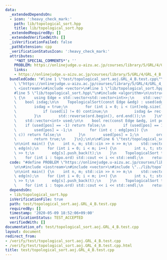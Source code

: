 ```yaml
---
data:
  _extendedDependsOn:
  - icon: ':heavy_check_mark:'
    path: lib/topological_sort.hpp
    title: lib/topological_sort.hpp
  _extendedRequiredBy: []
  _extendedVerifiedWith: []
  _isVerificationFailed: false
  _pathExtension: cpp
  _verificationStatusIcon: ':heavy_check_mark:'
  attributes:
    '*NOT_SPECIAL_COMMENTS*': ''
    PROBLEM: https://onlinejudge.u-aizu.ac.jp/courses/library/5/GRL/4/GRL_4_B
    links:
    - https://onlinejudge.u-aizu.ac.jp/courses/library/5/GRL/4/GRL_4_B
  bundledCode: "#line 1 \"test/topological_sort.aoj.GRL_4_B.test.cpp\"\n#define PROBLEM\
    \ \"https://onlinejudge.u-aizu.ac.jp/courses/library/5/GRL/4/GRL_4_B\"\n\n#include\
    \ <iostream>\n#include <vector>\n#line 1 \"lib/topological_sort.hpp\"\n\n\n\n\
    #line 5 \"lib/topological_sort.hpp\"\n#include <algorithm>\n\nstruct TopologicalSort\
    \ {\n    using Edge = std::vector<std::vector<int>>;\n    std::vector<int> ord;\n\
    \    bool isdag;\n\n    TopologicalSort(const Edge &edg) : used(edg.size()) {\n\
    \        isdag = true;\n        for (int i = 0; i < (int)edg.size(); i++) {\n\
    \            if (used[i] != 0) continue;\n            isdag &= rec(edg, i);\n\
    \        }\n        std::reverse(ord.begin(), ord.end());\n    }\n\nprivate:\n\
    \    std::vector<int> used;\n\n    bool rec(const Edge &edg, int pos) {\n    \
    \    if (used[pos] == -1) return false;\n        if (used[pos] == 1) return true;\n\
    \        used[pos] = -1;\n        for (int c : edg[pos]) {\n            if (!rec(edg,\
    \ c)) return false;\n        }\n        used[pos] = 1;\n        ord.push_back(pos);\n\
    \        return true;\n    }\n};\n\n\n#line 6 \"test/topological_sort.aoj.GRL_4_B.test.cpp\"\
    \n\nint main() {\n    int n, m; std::cin >> n >> m;\n    std::vector<std::vector<int>>\
    \ edg(n);\n    for (int i = 0; i < m; i++) {\n        int s, t; std::cin >> s\
    \ >> t;\n        edg[s].push_back(t);\n    }\n    TopologicalSort topo(edg);\n\
    \    for (int i : topo.ord) std::cout << i << std::endl;\n    return 0;\n}\n"
  code: "#define PROBLEM \"https://onlinejudge.u-aizu.ac.jp/courses/library/5/GRL/4/GRL_4_B\"\
    \n\n#include <iostream>\n#include <vector>\n#include \"../lib/topological_sort.hpp\"\
    \n\nint main() {\n    int n, m; std::cin >> n >> m;\n    std::vector<std::vector<int>>\
    \ edg(n);\n    for (int i = 0; i < m; i++) {\n        int s, t; std::cin >> s\
    \ >> t;\n        edg[s].push_back(t);\n    }\n    TopologicalSort topo(edg);\n\
    \    for (int i : topo.ord) std::cout << i << std::endl;\n    return 0;\n}\n"
  dependsOn:
  - lib/topological_sort.hpp
  isVerificationFile: true
  path: test/topological_sort.aoj.GRL_4_B.test.cpp
  requiredBy: []
  timestamp: '2020-05-09 18:52:06+09:00'
  verificationStatus: TEST_ACCEPTED
  verifiedWith: []
documentation_of: test/topological_sort.aoj.GRL_4_B.test.cpp
layout: document
redirect_from:
- /verify/test/topological_sort.aoj.GRL_4_B.test.cpp
- /verify/test/topological_sort.aoj.GRL_4_B.test.cpp.html
title: test/topological_sort.aoj.GRL_4_B.test.cpp
---
```

